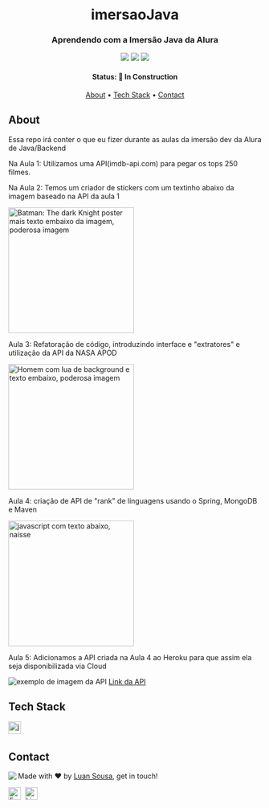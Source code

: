 <h1 align="center">
	imersaoJava
</h1>

<h3 align="center">
	Aprendendo com a Imersão Java da Alura
</h3>

<p align="center">
	<img src="https://img.shields.io/github/repo-size/Luan3zK/imersaoJava?color=green"/>
	<img src="https://img.shields.io/github/last-commit/Luan3zK/imersaoJava?color=green"/>
	<img src="https://img.shields.io/github/languages/count/Luan3zK/imersaoJava?color=green"/>
</p>

<h4 align="center">
	Status: 🚧 In Construction
</h4>

<p align="center">
	<a href="#about">About</a> •
	<a href="#tech-stack">Tech Stack</a> •
	<a href="#contact">Contact</a> 
</p>

## About
Essa repo irá conter o que eu fizer durante as aulas da imersão dev da Alura de Java/Backend

<p>Na Aula 1: Utilizamos uma API(imdb-api.com) para pegar os tops 250 filmes.</p>
<p>Na Aula 2: Temos um criador de stickers com um textinho abaixo da imagem baseado na API da aula 1</p>
<img src="https://user-images.githubusercontent.com/107517953/180312357-b00c6710-1585-4774-9def-c03cea0f5b74.png" alt="Batman: The dark Knight poster mais texto embaixo da imagem, poderosa imagem" height=250>
<p>Aula 3: Refatoração de código, introduzindo interface e "extratores" e utilização da API da NASA APOD</p>
<img src="https://user-images.githubusercontent.com/107517953/180313660-6774b0e1-6741-4586-abb0-b289d9c89e63.png" alt="Homem com lua de background e texto embaixo, poderosa imagem" height="250">
<p>Aula 4: criação de API de "rank" de linguagens usando o Spring, MongoDB e Maven</p>
<img src="https://user-images.githubusercontent.com/107517953/180571976-3d884a82-a7e2-4729-872a-b90799f8ce40.png" alt="javascript com texto abaixo, naisse" height="250">
<p>Aula 5: Adicionamos a API criada na Aula 4 ao Heroku para que assim ela seja disponibilizada via Cloud</p>
<img src="https://user-images.githubusercontent.com/107517953/180675894-77137b72-a074-4ae3-ae08-6b91b7e39d2c.png" alt="exemplo de imagem da API">
<a href="https://ap-sousa.herokuapp.com/linguagens">Link da API</a>

## Tech Stack
<img src="https://img.shields.io/badge/Java-05122A?style=flat&logo=java" alt="java Badge" height="25">&nbsp;

## Contact
<img align="left" src="https://avatars.githubusercontent.com/Luan3zK?size=100">

Made with ❤️ by [Luan Sousa](https://github.com/Luan3zK), get in touch!

<a href="mailto:luan16167@gmail.com" target="_blank"><img src="https://img.shields.io/badge/Email-D14836?style=flat&logo=gmail&logoColor=white" alt="Email Badge" height="25"></a>&nbsp;
<a href="https://www.linkedin.com/in/sousinha" target="_blank"><img src="https://img.shields.io/badge/Linkedin-0077B5?style=flat&logo=linkedin&logoColor=white" alt="LinkedIn Badge" height="25"></a>&nbsp;

<br clear="left"/>
